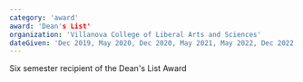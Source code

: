```yaml
---
category: 'award'
award: 'Dean's List'
organization: 'Villanova College of Liberal Arts and Sciences'
dateGiven: 'Dec 2019, May 2020, Dec 2020, May 2021, May 2022, Dec 2022'
---
```


Six semester recipient of the Dean's List Award

